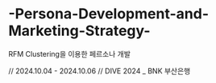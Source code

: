 # -Persona-Development-and-Marketing-Strategy-
RFM Clustering을 이용한 페르소나 개발

//
2024.10.04 - 2024.10.06
//
DIVE 2024 _ BNK 부산은행 
